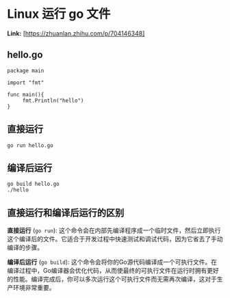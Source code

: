 # Linux 运行 go 文件



 **Link:** [https://zhuanlan.zhihu.com/p/704146348]

## hello.go  
```
package main

import "fmt"

func main(){
     fmt.Println("hello")
}

```
## 直接运行  
```
go run hello.go

```
## 编译后运行  
```
go build hello.go
./hello

```
## 直接运行和编译后运行的区别  

**直接运行** (`go run`): 这个命令会在内部先编译程序成一个临时文件，然后立即执行这个编译后的文件。它适合于开发过程中快速测试和调试代码，因为它省去了手动编译的步骤。

**编译后运行** (`go build`): 这个命令会将你的Go源代码编译成一个可执行文件。在编译过程中，Go编译器会优化代码，从而使最终的可执行文件在运行时拥有更好的性能。编译完成后，你可以多次运行这个可执行文件而无需再次编译，这对于生产环境非常重要。

